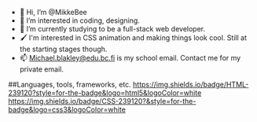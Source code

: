 - 👋 Hi, I’m @MikkeBee
- 👀 I’m interested in coding, designing.
- 🌱 I’m currently studying to be a full-stack web developer.
- 🖌 I'm interested in CSS animation and making things look cool. Still at the starting stages though.
- 📫 Michael.blakley@edu.bc.fi is my school email. Contact me for my private email. 

##Languages, tools, frameworks, etc.
https://img.shields.io/badge/HTML-239120?style=for-the-badge&logo=html5&logoColor=white
https://img.shields.io/badge/CSS-239120?&style=for-the-badge&logo=css3&logoColor=white



<!---
MikkeBee/MikkeBee is a ✨ special ✨ repository because its `README.md` (this file) appears on your GitHub profile.
You can click the Preview link to take a look at your changes.
--->
